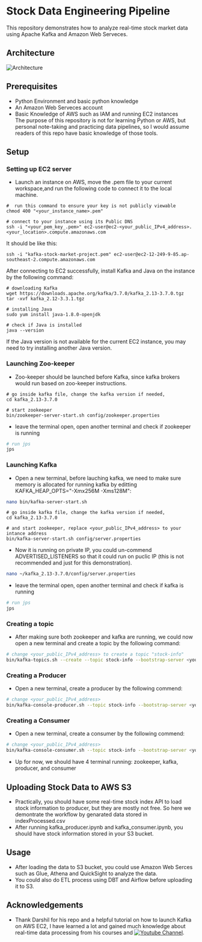 
# Stock Data Engineering Pipeline
This repository demonstrates how to analyze real-time stock market data using Apache Kafka and Amazon Web Serveces. 

## Architecture
![Architecture](https://github.com/Valerie-Fan/stock-data-engineering/assets/164007751/d8051490-f04a-410d-b1c3-0727cddf0018)
## Prerequisites
* Python Environment and basic python knowledge
* An Amazon Web Serveces account
* Basic Knowledge of AWS such as IAM and running EC2 instances<br>
The purpose of this repository is not for learning Python or AWS, but personal note-taking and practicing data pipelines, so I would assume readers of this repo have basic knowledge of those tools.

## Setup
### Setting up EC2 server
* Launch an instance on AWS, move the .pem file to your current workspace,and run the following code to connect it to the local machine.
```bach
#  run this command to ensure your key is not publicly viewable
chmod 400 "<your_instance_name>.pem"
```
```bach
# connect to your instance using its Public DNS
ssh -i "<your_pem_key_.pem>" ec2-user@ec2-<your_public_IPv4_address>.<your_location>.compute.amazonaws.com
```
It should be like this: 
```bach
ssh -i "kafka-stock-market-project.pem" ec2-user@ec2-12-249-9-85.ap-southeast-2.compute.amazonaws.com
```
After connecting to EC2 successfully, install Kafka and Java on the instance by the following command:
```bach 
# downloading Kafka 
wget https://downloads.apache.org/kafka/3.7.0/kafka_2.13-3.7.0.tgz
tar -xvf kafka_2.12-3.3.1.tgz
```
```bach 
# installing Java
sudo yum install java-1.8.0-openjdk
```
```bach 
# check if Java is installed 
java --version
```
If the Java version is not available for the current EC2 instance, you may need to try installing another Java version.
### Launching Zoo-keeper
* Zoo-keeper should be launched before Kafka, since kafka brokers would run based on zoo-keeper instructions.
```bach
# go inside kafka file, change the kafka version if needed, 
cd kafka_2.13-3.7.0

# start zookeeper
bin/zookeeper-server-start.sh config/zookeeper.properties
```
* leave the terminal open, open another terminal and check if zookeeper is running
```bash
# run jps
jps
```
### Launching Kafka
* Open a new terminal, before lauching kafka, we need to make sure memory is allocated for running kafka by editting KAFKA_HEAP_OPTS="-Xmx256M -Xms128M":
```bash
nano bin/kafka-server-start.sh
```
```bach
# go inside kafka file, change the kafka version if needed, 
cd kafka_2.13-3.7.0

# and start zookeeper, replace <your_public_IPv4_address> to your intance address
bin/kafka-server-start.sh config/server.properties
```
* Now it is running on private IP, you could un-commend ADVERTISED_LISTENERS so that it could run on puclic IP (this is not recommended and just for this demonstration).
```bash
nano ~/kafka_2.13-3.7.0/config/server.properties
```
* leave the terminal open, open another terminal and check if kafka is running
```bash
# run jps
jps
```
### Creating a topic
* After making sure both zookeeper and kafka are running, we could now open a new terminal and create a topic by the following command:
```bash
# change <your_public_IPv4_address> to create a topic "stock-info"
bin/kafka-topics.sh --create --topic stock-info --bootstrap-server <your_public_IPv4_address>:9092 --replication-factor 1 --partitions 1
```
### Creating a Producer
* Open a new terminal, create a producer by the following commend: 
```bash
# change <your_public_IPv4_address>
bin/kafka-console-producer.sh --topic stock-info --bootstrap-server <your_public_IPv4_address>:9092 
```
### Creating a Consumer
* Open a new terminal, create a consumer by the following commend: 
```bash
# change <your_public_IPv4_address>
bin/kafka-console-consumer.sh --topic stock-info --bootstrap-server <your_public_IPv4_address>:9092
```
* Up for now, we should have 4 terminal running: zookeeper, kafka, producer, and consumer

## Uploading Stock Data to AWS S3
* Practically, you should have some real-time stock index API to load stock information to producer, but they are mostly not free. So here we demontrate the workflow by genarated data stored in indexProcessed.csv
* After running kafka_producer.ipynb and kafka_consumer.ipynb, you should have stock information stored in your S3 bucket.

## Usage
* After loading the data to S3 bucket, you could use Amazon Web Serces such as Glue, Athena and QuickSight to analyze the data.
* You could also do ETL process using DBT and Airflow before uploading it to S3.

## Acknowledgements
* Thank Darshil for his repo and a helpful tutorial on how to launch Kafka on AWS EC2, I have learned a lot and gained much knowledge about real-time data processing from his courses and [![Youtube Channel]([https://img.shields.io/badge/my_portfolio-000?style=for-the-badge&logo=ko-fi&logoColor=white)](https://katherineoelsner.com/](https://www.youtube.com/watch?v=KerNf0NANMo&t=1643s)).
